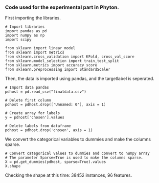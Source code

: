 ### Code used for the experimental part in Phyton. 

First importing the libraries. 
```
# Import libraries
import pandas as pd
import numpy as np
import scipy 

from sklearn import linear_model
from sklearn import metrics
from sklearn.cross_validation import KFold, cross_val_score
from sklearn.model_selection import train_test_split
from sklearn.metrics import accuracy_score
from sklearn.preprocessing import StandardScaler
```

Then, the data is imported using pandas, and the targetlabel is seperated. 
```
# Import data pandas
pdhost = pd.read_csv("finaldata.csv")

# Delete first column
pdhost = pdhost.drop(['Unnamed: 0'], axis = 1)

# Create array for labels
y = pdhost['chosen'].values

# Delete labels from dataframe
pdhost = pdhost.drop('chosen', axis = 1) 
```

We convert the categorical variables to dummies and make the columns sparse. 
```
# Convert categorical values to dummies and convert to numpy array
# The parameter Sparse=True is used to make the columns sparse. 
X = pd.get_dummies(pdhost, sparse=True).values
X.shape
```
Checking the shape at this time: 38452 instances, 96 features. 
